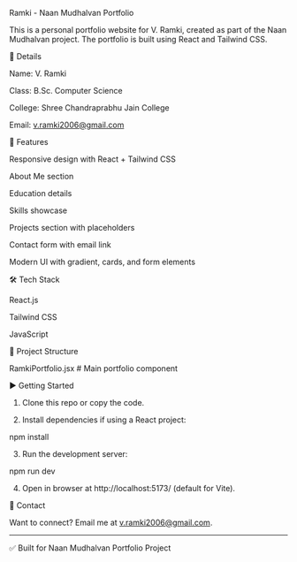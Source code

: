 Ramki - Naan Mudhalvan Portfolio

This is a personal portfolio website for V. Ramki, created as part of the Naan Mudhalvan project. The portfolio is built using React and Tailwind CSS.

📌 Details

Name: V. Ramki

Class: B.Sc. Computer Science

College: Shree Chandraprabhu Jain College

Email: v.ramki2006@gmail.com


🚀 Features

Responsive design with React + Tailwind CSS

About Me section

Education details

Skills showcase

Projects section with placeholders

Contact form with email link

Modern UI with gradient, cards, and form elements


🛠️ Tech Stack

React.js

Tailwind CSS

JavaScript


📂 Project Structure

RamkiPortfolio.jsx   # Main portfolio component

▶️ Getting Started

1. Clone this repo or copy the code.


2. Install dependencies if using a React project:

npm install


3. Run the development server:

npm run dev


4. Open in browser at http://localhost:5173/ (default for Vite).



📧 Contact

Want to connect? Email me at v.ramki2006@gmail.com.


---

✅ Built for Naan Mudhalvan Portfolio Project

